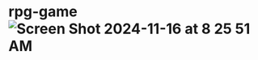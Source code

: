 # rpg-game![Screen Shot 2024-11-16 at 8 25 51 AM](https://github.com/user-attachments/assets/d3e9a857-2e0b-447d-9ea7-ea6a88f0c1cc)
